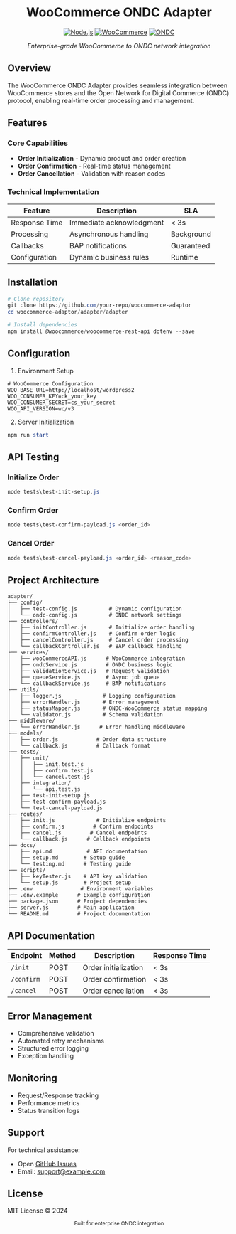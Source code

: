 <div align="center">

# WooCommerce ONDC Adapter

[![Node.js](https://img.shields.io/badge/Node.js-20.9.0-43853D?style=flat-square&logo=node.js&logoColor=white)](https://nodejs.org/)
[![WooCommerce](https://img.shields.io/badge/WooCommerce-7.x-96588A?style=flat-square&logo=woocommerce&logoColor=white)](https://woocommerce.com/)
[![ONDC](https://img.shields.io/badge/ONDC-Protocol-0077B5?style=flat-square)](https://ondc.org/)

*Enterprise-grade WooCommerce to ONDC network integration*

</div>

## Overview

The WooCommerce ONDC Adapter provides seamless integration between WooCommerce stores and the Open Network for Digital Commerce (ONDC) protocol, enabling real-time order processing and management.

## Features

### Core Capabilities

- **Order Initialization** - Dynamic product and order creation
- **Order Confirmation** - Real-time status management
- **Order Cancellation** - Validation with reason codes

### Technical Implementation

| Feature | Description | SLA |
|---------|-------------|-----|
| Response Time | Immediate acknowledgment | < 3s |
| Processing | Asynchronous handling | Background |
| Callbacks | BAP notifications | Guaranteed |
| Configuration | Dynamic business rules | Runtime |

## Installation

```powershell
# Clone repository
git clone https://github.com/your-repo/woocommerce-adaptor
cd woocommerce-adaptor/adapter/adapter

# Install dependencies
npm install @woocommerce/woocommerce-rest-api dotenv --save
```

## Configuration

1. Environment Setup
```properties
# WooCommerce Configuration
WOO_BASE_URL=http://localhost/wordpress2
WOO_CONSUMER_KEY=ck_your_key
WOO_CONSUMER_SECRET=cs_your_secret
WOO_API_VERSION=wc/v3
```

2. Server Initialization
```powershell
npm run start
```

## API Testing

### Initialize Order
```powershell
node tests\test-init-setup.js
```

### Confirm Order
```powershell
node tests\test-confirm-payload.js <order_id>
```

### Cancel Order
```powershell
node tests\test-cancel-payload.js <order_id> <reason_code>
```

## Project Architecture

```
adapter/
├── config/
│   ├── test-config.js          # Dynamic configuration
│   └── ondc-config.js          # ONDC network settings
├── controllers/
│   ├── initController.js       # Initialize order handling
│   ├── confirmController.js    # Confirm order logic
│   ├── cancelController.js     # Cancel order processing
│   └── callbackController.js   # BAP callback handling
├── services/
│   ├── wooCommerceAPI.js      # WooCommerce integration
│   ├── ondcService.js         # ONDC business logic
│   ├── validationService.js   # Request validation
│   ├── queueService.js        # Async job queue
│   └── callbackService.js     # BAP notifications
├── utils/
│   ├── logger.js             # Logging configuration
│   ├── errorHandler.js       # Error management
│   ├── statusMapper.js       # ONDC-WooCommerce status mapping
│   └── validator.js          # Schema validation
├── middleware/
│   └── errorHandler.js      # Error handling middleware
├── models/
│   ├── order.js            # Order data structure
│   └── callback.js         # Callback format
├── tests/
│   ├── unit/
│   │   ├── init.test.js
│   │   ├── confirm.test.js
│   │   └── cancel.test.js
│   ├── integration/
│   │   └── api.test.js
│   ├── test-init-setup.js
│   ├── test-confirm-payload.js
│   └── test-cancel-payload.js
├── routes/
│   ├── init.js             # Initialize endpoints
│   ├── confirm.js         # Confirm endpoints
│   ├── cancel.js         # Cancel endpoints
│   └── callback.js      # Callback endpoints
├── docs/
│   ├── api.md           # API documentation
│   ├── setup.md        # Setup guide
│   └── testing.md      # Testing guide
├── scripts/
│   ├── keyTester.js    # API key validation
│   └── setup.js        # Project setup
├── .env               # Environment variables
├── .env.example      # Example configuration
├── package.json      # Project dependencies
├── server.js         # Main application
└── README.md         # Project documentation
```

## API Documentation

| Endpoint | Method | Description | Response Time |
|----------|--------|-------------|---------------|
| `/init` | POST | Order initialization | < 3s |
| `/confirm` | POST | Order confirmation | < 3s |
| `/cancel` | POST | Order cancellation | < 3s |

## Error Management

- Comprehensive validation
- Automated retry mechanisms
- Structured error logging
- Exception handling

## Monitoring

- Request/Response tracking
- Performance metrics
- Status transition logs

## Support

For technical assistance:
- Open [GitHub Issues](https://github.com/your-repo/woocommerce-adaptor/issues)
- Email: support@example.com

## License

MIT License © 2024

<div align="center">
<sub>Built for enterprise ONDC integration</sub>
</div>